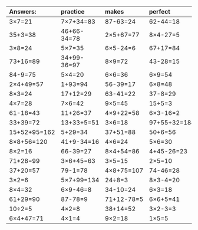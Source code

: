 | Answers: | practice | makes | perfect | ! |
| :--- | :--- | :--- | :--- | :--- |
| 3×7=21 | 7×7+34=83 | 87-63=24 | 62-44=18 | 2×3+46=52 | 
| 35+3=38 | 46+66-34=78 | 2×5+67=77 | 8×4-27=5 | 91+27-41=77 | 
| 3×8=24 | 5×7=35 | 6×5-24=6 | 67+17=84 | 17+67=84 | 
| 73+16=89 | 34+99-36=97 | 8×9=72 | 43-28=15 | 19+1-8=12 | 
| 84-9=75 | 5×4=20 | 6×6=36 | 6×9=54 | 51-49=2 | 
| 2×4+49=57 | 1+93=94 | 56-39=17 | 6×8=48 | 8×3-4=20 | 
| 8×3=24 | 17+12=29 | 63-41=22 | 37-8=29 | 18÷2=9 | 
| 4×7=28 | 7×6=42 | 9×5=45 | 15÷5=3 | 73+21+7=101 | 
| 61-18=43 | 11+26=37 | 4×9+22=58 | 6×3-16=2 | 1×8=8 | 
| 33+39=72 | 13+33+5=51 | 3×6=18 | 97+55+32=184 | 6÷2=3 | 
| 15+52+95=162 | 5+29=34 | 37+51=88 | 50+6=56 | 43+26+6=75 | 
| 8×8+56=120 | 41+9-34=16 | 4×6=24 | 5×6=30 | 33+46=79 | 
| 8×2=16 | 66-39=27 | 8×4+54=86 | 4+45-26=23 | 49+25-5=69 | 
| 71+28=99 | 3×6+45=63 | 3×5=15 | 2×5=10 | 4×4=16 | 
| 37+20=57 | 79-1=78 | 4×8+75=107 | 74-46=28 | 2×8=16 | 
| 3×2=6 | 5×7+99=134 | 24÷8=3 | 8×3-4=20 | 73-22=51 | 
| 8×4=32 | 6×9-46=8 | 34-10=24 | 6×3=18 | 4×6+20=44 | 
| 61+29=90 | 87-78=9 | 71+12-78=5 | 6×6+5=41 | 7×6-32=10 | 
| 10÷2=5 | 4×2=8 | 38+14=52 | 3×2-3=3 | 5×5=25 | 
| 6×4+47=71 | 4×1=4 | 9×2=18 | 1×5=5 | 8×2-14=2 | 
